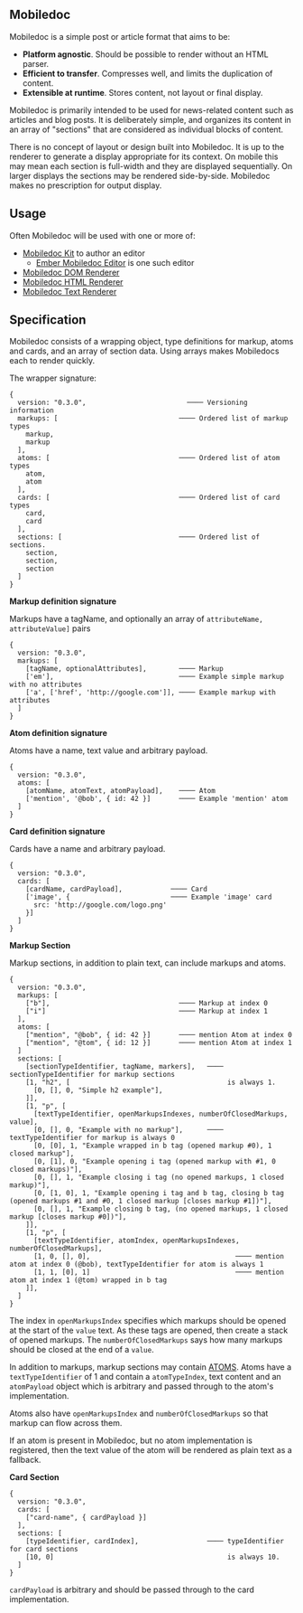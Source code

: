 ## Mobiledoc

Mobiledoc is a simple post or article format that aims to be:

* **Platform agnostic**. Should be possible to render without an HTML parser.
* **Efficient to transfer**. Compresses well, and limits the duplication of
  content.
* **Extensible at runtime**. Stores content, not layout or final display.

Mobiledoc is primarily intended to be used for news-related content such as
articles and blog posts. It is deliberately simple, and organizes its content
in an array of "sections" that are considered as individual blocks of content.

There is no concept of layout or design built into Mobiledoc. It is up to the
renderer to generate a display appropriate for its context. On mobile this may
mean each section is full-width and they are displayed sequentially. On larger
displays the sections may be rendered side-by-side. Mobiledoc makes no
prescription for output display.

## Usage

Often Mobiledoc will be used with one or more of:

* [Mobiledoc Kit](https://github.com/bustlelabs/mobiledoc-kit) to author an editor
  * [Ember Mobiledoc Editor](https://github.com/bustlelabs/ember-mobiledoc-editor) is one such editor
* [Mobiledoc DOM Renderer](https://github.com/bustlelabs/mobiledoc-dom-renderer)
* [Mobiledoc HTML Renderer](https://github.com/bustlelabs/mobiledoc-html-renderer)
* [Mobiledoc Text Renderer](https://github.com/bustlelabs/mobiledoc-text-renderer)

## Specification

Mobiledoc consists of a wrapping object, type definitions for markup, atoms and cards,
and an array of section data. Using arrays makes Mobiledocs each to render quickly.

The wrapper signature:

```
{
  version: "0.3.0",                         ──── Versioning information
  markups: [                              ──── Ordered list of markup types
    markup,
    markup
  ],
  atoms: [                                ──── Ordered list of atom types
    atom,
    atom
  ],
  cards: [                                ──── Ordered list of card types
    card,
    card
  ],
  sections: [                             ──── Ordered list of sections.
    section,
    section,
    section
  ]
}
```

**Markup definition signature**

Markups have a tagName, and optionally an array of `attributeName, attributeValue]` pairs

```
{
  version: "0.3.0",
  markups: [
    [tagName, optionalAttributes],        ──── Markup
    ['em'],                               ──── Example simple markup with no attributes
    ['a', ['href', 'http://google.com']], ──── Example markup with attributes
  ]
}
```

**Atom definition signature**

Atoms have a name, text value and arbitrary payload.

```
{
  version: "0.3.0",
  atoms: [
    [atomName, atomText, atomPayload],    ──── Atom
    ['mention', '@bob', { id: 42 }]       ──── Example 'mention' atom
  ]
}
```

**Card definition signature**

Cards have a name and arbitrary payload.

```
{
  version: "0.3.0",
  cards: [
    [cardName, cardPayload],            ──── Card
    ['image', {                         ──── Example 'image' card
      src: 'http://google.com/logo.png'
    }]
  ]
}
```

**Markup Section**

Markup sections, in addition to plain text, can include markups and atoms.

```
{
  version: "0.3.0",
  markups: [
    ["b"],                                ──── Markup at index 0
    ["i"]                                 ──── Markup at index 1
  ],
  atoms: [
    ["mention", "@bob", { id: 42 }]       ──── mention Atom at index 0
    ["mention", "@tom", { id: 12 }]       ──── mention Atom at index 1
  ]
  sections: [
    [sectionTypeIdentifier, tagName, markers],   ──── sectionTypeIdentifier for markup sections
    [1, "h2", [                                       is always 1.
      [0, [], 0, "Simple h2 example"],
    ]],
    [1, "p", [
      [textTypeIdentifier, openMarkupsIndexes, numberOfClosedMarkups, value],
      [0, [], 0, "Example with no markup"],      ──── textTypeIdentifier for markup is always 0
      [0, [0], 1, "Example wrapped in b tag (opened markup #0), 1 closed markup"],
      [0, [1], 0, "Example opening i tag (opened markup with #1, 0 closed markups)"],
      [0, [], 1, "Example closing i tag (no opened markups, 1 closed markup)"],
      [0, [1, 0], 1, "Example opening i tag and b tag, closing b tag (opened markups #1 and #0, 1 closed markup [closes markup #1])"],
      [0, [], 1, "Example closing b tag, (no opened markups, 1 closed markup [closes markup #0])"],
    ]],
    [1, "p", [
      [textTypeIdentifier, atomIndex, openMarkupsIndexes, numberOfClosedMarkups],
      [1, 0, [], 0],                                    ──── mention atom at index 0 (@bob), textTypeIdentifier for atom is always 1
      [1, 1, [0], 1]                                    ──── mention atom at index 1 (@tom) wrapped in b tag
    ]],
  ]
}
```

The index in `openMarkupsIndex` specifies which markups should be opened at
the start of the `value` text. As these tags are opened, then create a stack
of opened markups. The `numberOfClosedMarkups` says how many markups should
be closed at the end of a `value`.

In addition to markups, markup sections may contain [ATOMS](ATOMS.md).
Atoms have a `textTypeIdentifier` of 1 and contain a `atomTypeIndex`, text content
and an `atomPayload` object which is arbitrary and passed through to the atom's
implementation.

Atoms also have `openMarkupsIndex` and `numberOfClosedMarkups` so that markup can flow
across them.

If an atom is present in Mobiledoc, but no atom implementation is registered, then the text
value of the atom will be rendered as plain text as a fallback.

**Card Section**

```
{
  version: "0.3.0",
  cards: [
    ["card-name", { cardPayload }]
  ],
  sections: [
    [typeIdentifier, cardIndex],                 ──── typeIdentifier for card sections
    [10, 0]                                           is always 10.
  ]
}
```

`cardPayload` is arbitrary and should be passed through to the card
implementation.
